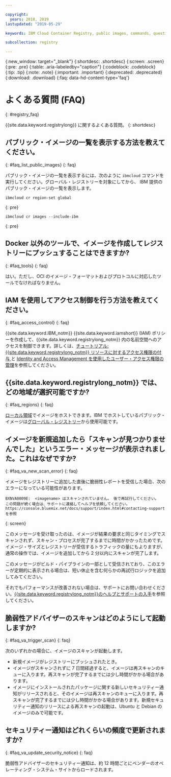 ```yaml
---

copyright:
  years: 2018, 2019
lastupdated: "2019-05-29"

keywords: IBM Cloud Container Registry, public images, commands, questions, registry, faq, Vulnerability Advisor,

subcollection: registry

---
```


{:new_window: target="_blank"}
{:shortdesc: .shortdesc}
{:screen: .screen}
{:pre: .pre}
{:table: .aria-labeledby="caption"}
{:codeblock: .codeblock}
{:tip: .tip}
{:note: .note}
{:important: .important}
{:deprecated: .deprecated}
{:download: .download}
{:faq: data-hd-content-type='faq'}

# よくある質問 (FAQ)
{: #registry_faq}

{{site.data.keyword.registrylong}} に関するよくある質問。
{: shortdesc}

## パブリック・イメージの一覧を表示する方法を教えてください。
{: #faq_list_public_images}
{: faq}

パブリック・イメージの一覧を表示するには、次のように `ibmcloud` コマンドを実行してください。グローバル・レジストリーを対象にしてから、 IBM 提供のパブリック・イメージの一覧を表示します。

```
ibmcloud cr region-set global
```
{: pre}

```
ibmcloud cr images --include-ibm
```
{: pre}

## Docker 以外のツールで、イメージを作成してレジストリーにプッシュすることはできますか?
{: #faq_tools}
{: faq}

はい。ただし、OCI のイメージ・フォーマットおよびプロトコルに対応したツールでなければなりません。

## IAM を使用してアクセス制御を行う方法を教えてください。
{: #faq_access_control}
{: faq}

{{site.data.keyword.IBM_notm}} {{site.data.keyword.iamshort}} (IAM) ポリシーを作成して、{{site.data.keyword.registrylong_notm}} 内の名前空間へのアクセスを制御できます。詳しくは、[チュートリアル: {{site.data.keyword.registrylong_notm}} リソースに対するアクセス権限の付与
](/docs/services/Registry?topic=registry-iam_access)と [Identity and Access Management を使用したユーザー・アクセス権限の管理](/docs/services/Registry?topic=registry-iam)を参照してください。

## {{site.data.keyword.registrylong_notm}} では、どの地域が選択可能ですか?
{: #faq_regions}
{: faq}

[ローカル領域](/docs/services/Registry?topic=registry-registry_overview#registry_regions_local)でイメージをホストできます。IBM でホストしているパブリック・イメージは[グローバル・レジストリー](/docs/services/Registry?topic=registry-registry_overview#registry_regions_global)から使用可能です。

## イメージを新規追加したら「スキャンが見つかりませんでした」というエラー・メッセージが表示されました。これはなぜですか?
{: #faq_va_new_scan_error}
{: faq}

イメージをレジストリーに追加した直後に脆弱性レポートを受信した場合、次のエラーになっている可能性があります。

```
BXNVA0009E:  <imagename> はスキャンされていません。 後で再試行してください。
この問題が続く場合は、サポートに連絡してヘルプを依頼してください。https://console.bluemix.net/docs/support/index.html#contacting-support を参照
```
{: screen}

このメッセージを受け取ったのは、イメージが結果の要求と同じタイミングでスキャンされず、スキャン・プロセスが完了するまでに時間がかかったためです。イメージ・サイズとレジストリーが受信するトラフィックの量にもよりますが、通常の操作では、イメージを追加してから 2 分以内にスキャンが完了します。

このメッセージがビルド・パイプラインの一部として受信されており、このエラーが定期的に表示される場合は、短い休止を含む何らかの再試行ロジックを追加してみてください。

それでもパフォーマンスが改善されない場合は、サポートにお問い合わせください。[{{site.data.keyword.registrylong_notm}}のヘルプとサポートの入手](/docs/services/Registry?topic=registry-ts_index#gettinghelp)を参照してください。

## 脆弱性アドバイザーのスキャンはどのようにして起動しますか?
{: #faq_va_trigger_scan}
{: faq}

次のいずれかの場合に、イメージのスキャンが起動します。

- 新規イメージがレジストリーにプッシュされたとき。
- イメージがスキャンされずに 7 日間経過すると、イメージは再スキャンのキューに入ります。再スキャンが完了するまでには少し時間がかかる場合があります。
- イメージにインストールされたパッケージに関する新しいセキュリティー通知がリリースされると、そのイメージは再スキャンのキューに入ります。再スキャンが完了するまでには少し時間がかかる場合があります。新規セキュリティー通知のリリースによる再スキャンの起動は、Ubuntu と Debian のイメージのみで可能です。

## セキュリティー通知はどれくらいの頻度で更新されますか?
{: #faq_va_update_security_notice}
{: faq}

脆弱性アドバイザーのセキュリティー通知は、約 12 時間ごとにベンダーのオペレーティング・システム・サイトからロードされます。
